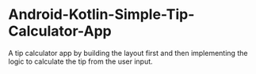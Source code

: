 # Android-Kotlin-Simple-Tip-Calculator-App
A tip calculator app by building the layout first and then implementing the logic to calculate the tip from the user input. 
